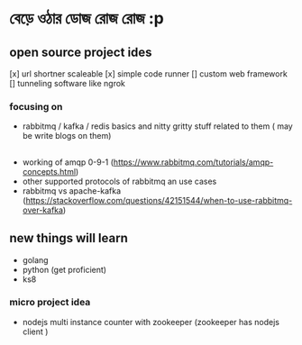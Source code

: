 # বেড়ে ওঠার ডোজ রোজ রোজ  :p 



## open source project ides 
[x] url shortner scaleable 
[x] simple code runner 
[] custom web framework  
[] tunneling software like ngrok                                                                                                                                                                                                                                                                                                                                                                                                                                                                                                      
### focusing on 

- rabbitmq / kafka / redis basics and nitty gritty stuff related to them ( may be write blogs on them)

## 
- working of amqp 0-9-1 (https://www.rabbitmq.com/tutorials/amqp-concepts.html)
- other supported protocols of rabbitmq an use cases 
- rabbitmq vs apache-kafka (https://stackoverflow.com/questions/42151544/when-to-use-rabbitmq-over-kafka)

## new things will learn 
- golang 
- python (get proficient)
- ks8 
### micro project idea 
- nodejs multi instance counter with zookeeper (zookeeper has nodejs client )
